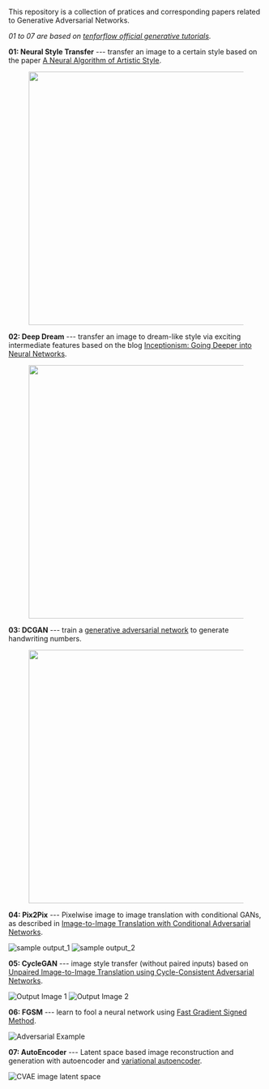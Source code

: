 This repository is a collection of pratices and corresponding papers related to Generative Adversarial Networks. 

*01 to 07 are based on [tenforflow official generative tutorials](https://www.tensorflow.org/tutorials/generative/style_transfer).*

**01: Neural Style Transfer** --- transfer an image to a certain style based on the paper [A Neural Algorithm of Artistic Style](https://arxiv.org/abs/1508.06576).

<figure>
<img src="https://tensorflow.org/tutorials/generative/images/stylized-image.png" style="width: 500px;"/>
</figure>

**02: Deep Dream** --- transfer an image to dream-like style via exciting intermediate features based on the blog [Inceptionism: Going Deeper into Neural Networks](https://ai.googleblog.com/2015/06/inceptionism-going-deeper-into-neural.html).

<figure>
<img src="https://www.tensorflow.org/tutorials/generative/images/dogception.png"  width="500px"/>
</figure>

**03: DCGAN** --- train a [generative adversarial network](https://arxiv.org/pdf/1511.06434.pdf) to generate handwriting numbers.

<figure>
<img src="https://tensorflow.org/images/gan/dcgan.gif" width="500px"/>
</figure>

**04: Pix2Pix** --- Pixelwise image to image translation with conditional GANs, as described in [Image-to-Image Translation with Conditional Adversarial Networks](https://arxiv.org/abs/1611.07004).

![sample output_1](https://www.tensorflow.org/images/gan/pix2pix_1.png)
![sample output_2](https://www.tensorflow.org/images/gan/pix2pix_2.png)

**05: CycleGAN** --- image style transfer (without paired inputs) based on [Unpaired Image-to-Image Translation using Cycle-Consistent Adversarial Networks](https://arxiv.org/pdf/1703.10593.pdf).

![Output Image 1](https://github.com/tensorflow/docs/blob/master/site/en/tutorials/generative/images/horse2zebra_1.png?raw=1)
![Output Image 2](https://github.com/tensorflow/docs/blob/master/site/en/tutorials/generative/images/horse2zebra_2.png?raw=1)

**06: FGSM** --- learn to fool a neural network using [Fast Gradient Signed Method](https://arxiv.org/abs/1412.6572).

![Adversarial Example](https://github.com/tensorflow/docs/blob/master/site/en/tutorials/generative/images/adversarial_example.png?raw=1)

**07: AutoEncoder** --- Latent space based image reconstruction and generation with autoencoder and [variational autoencoder](https://arxiv.org/abs/1906.02691).

![CVAE image latent space](https://github.com/tensorflow/docs/blob/master/site/en/tutorials/generative/images/cvae_latent_space.jpg?raw=1)

